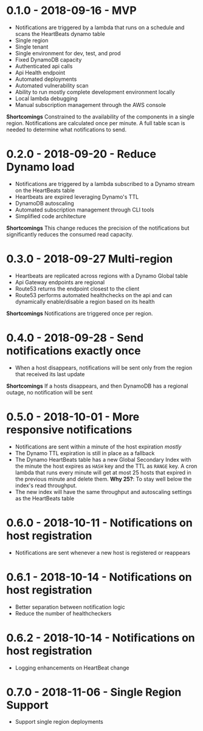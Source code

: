 # 0.1.0 - 2018-09-16 - MVP  
- Notifications are triggered by a lambda that runs on a schedule and scans the HeartBeats dynamo table  
- Single region  
- Single tenant  
- Single environment for dev, test, and prod
- Fixed DynamoDB capacity  
- Authenticated api calls  
- Api Health endpoint  
- Automated deployments  
- Automated vulnerability scan  
- Ability to run mostly complete development environment locally
- Local lambda debugging  
- Manual subscription management through the AWS console  

**Shortcomings** Constrained to the availability of the components in a single region. Notifications are calculated once per minute. A full table scan is needed to determine what notifications to send.  

# 0.2.0 - 2018-09-20 - Reduce Dynamo load  
- Notifications are triggered by a lambda subscribed to a Dynamo stream on the HeartBeats table  
- Heartbeats are expired leveraging Dynamo's TTL  
- DynamoDB autoscaling  
- Automated subscription management through CLI tools  
- Simplified code architecture  

**Shortcomings** This change reduces the precision of the notifications but significantly reduces the consumed read capacity.  

# 0.3.0 - 2018-09-27 Multi-region  
- Heartbeats are replicated across regions with a Dynamo Global table  
- Api Gateway endpoints are regional  
- Route53 returns the endpoint closest to the client  
- Route53 performs automated healthchecks on the api and can dynamically enable/disable a region based on its health  

**Shortcomings** Notifications are triggered once per region.  

# 0.4.0 - 2018-09-28 - Send notifications exactly once  
- When a host disappears, notifications will be sent only from the region that received its last update  

**Shortcomings** If a hosts disappears, and then DynamoDB has a regional outage, no notification will be sent  

# 0.5.0 - 2018-10-01 - More responsive notifications  
- Notifications are sent within a minute of the host expiration _mostly_  
- The Dynamo TTL expiration is still in place as a fallback  
- The Dynamo HeartBeats table has a new Global Secondary Index with the minute the host expires as `HASH` key and the TTL as `RANGE` key. A cron lambda that runs every minute will get at most 25 hosts that expired in the previous minute and delete them. **Why 25?**: To stay well below the index's read throughput.  
- The new index will have the same throughput and autoscaling settings as the HeartBeats table  

# 0.6.0 - 2018-10-11 - Notifications on host registration  
- Notifications are sent whenever a new host is registered or reappears  

# 0.6.1 - 2018-10-14 - Notifications on host registration  
- Better separation between notification logic  
- Reduce the number of healthcheckers  

# 0.6.2 - 2018-10-14 - Notifications on host registration  
- Logging enhancements on HeartBeat change  

# 0.7.0 - 2018-11-06 - Single Region Support  
- Support single region deployments  
